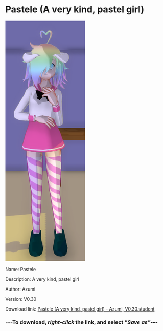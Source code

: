 # Pastele (A very kind, pastel girl)

<img src = "https://raw.githubusercontent.com/Arbiter1223/Daigaku-Gurashi-Custom-Students/master/Students/Files/Pastele%20(A%20very%20kind%2C%20pastel%20girl).png">

Name: Pastele

Description: A very kind, pastel girl

Author: Azumi

Version: V0.30

Download link: <a href="https://raw.githubusercontent.com/Arbiter1223/Daigaku-Gurashi-Custom-Students/master/Students/Files/Pastele%20(A%20very%20kind%2C%20pastel%20girl)%20-%20Azumi%2C%20V0.30.student">Pastele (A very kind, pastel girl) - Azumi, V0.30.student</a>

### ---**To download, _right-click_ the link, and select _"Save as"_**---
